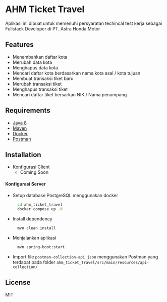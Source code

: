# AHM Ticket Travel

Aplikasi ini dibuat untuk memenuhi persyaratan techincal test kerja sebagai Fullstack Developer di PT. Astra Honda Motor

## Features

- Menambahkan daftar kota
- Merubah data kota
- Menghapus data kota
- Mencari daftar kota berdasarkan nama kota asal / kota tujuan
- Membuat transaksi tiket baru
- Merubah transaksi tiket
- Menghapus transaksi tiket
- Mencari daftar tiket bersarkan NIK / Nama penumpang

## Requirements

- [Java 8](https://www.oracle.com/java/technologies/downloads/#java8)
- [Maven](https://maven.apache.org/download.cgi)
- [Docker](https://www.docker.com/get-started/)
- [Postman](https://www.postman.com/downloads/)

## Installation

- Konfigurasi Client
    - Coming Soon
    
#### Konfigurasi Server
- Setup database PostgreSQL menggunakan docker
    ```sh
      cd ahm_ticket_travel
      docker compose up -d
    ```

- Install dependency
    ```sh
      mvn clean install
    ```

- Menjalankan aplikasi
    ```sh
      mvn spring-boot:start
    ```

- Import file ```postman-collection-api.json``` menggunakan Postman yang terdapat pada folder ```ahm_ticket_travel/src/main/resources/api-collection/```

## License

MIT

